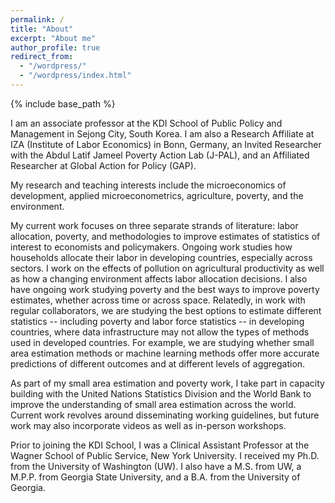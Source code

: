```yaml
---
permalink: /
title: "About"
excerpt: "About me"
author_profile: true
redirect_from: 
  - "/wordpress/"
  - "/wordpress/index.html"
---
```


{% include base_path %}

I am an associate professor at the KDI School of Public Policy and Management in Sejong City, South Korea. I am also a Research Affiliate at IZA (Institute of Labor Economics) in Bonn, Germany, an Invited Researcher with the Abdul Latif Jameel Poverty Action Lab (J-PAL), and an Affiliated Researcher at Global Action for Policy (GAP).

My research and teaching interests include the microeconomics of development, applied microeconometrics, agriculture, poverty, and the environment.

My current work focuses on three separate strands of literature: labor allocation, poverty, and methodologies to improve estimates of statistics of interest to economists and policymakers. Ongoing work studies how households allocate their labor in developing countries, especially across sectors. I work on the effects of pollution on agricultural productivity as well as how a changing environment affects labor allocation decisions. I also have ongoing work studying poverty and the best ways to improve poverty estimates, whether across time or across space. Relatedly, in work with regular collaborators, we are studying the best options to estimate different statistics -- including poverty and labor force statistics -- in developing countries, where data infrastructure may not allow the types of methods used in developed countries. For example, we are studying whether small area estimation methods or machine learning methods offer more accurate predictions of different outcomes and at different levels of aggregation.

As part of my small area estimation and poverty work, I take part in capacity building with the United Nations Statistics Division and the World Bank to improve the understanding of small area estimation across the world. Current work revolves around disseminating working guidelines, but future work may also incorporate videos as well as in-person workshops.

Prior to joining the KDI School, I was a Clinical Assistant Professor at the Wagner School of Public Service, New York University. I received my Ph.D. from the University of Washington (UW). I also have a M.S. from UW, a M.P.P. from Georgia State University, and a B.A. from the University of Georgia.


